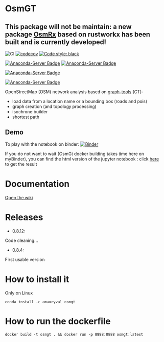 OsmGT
====

## This package will not be maintain: a new package [OsmRx](https://github.com/amauryval/OsmRx) based on rustworkx has been built and is currently developed!

![CI](https://github.com/amauryval/osmgt/workflows/CI/badge.svg?branch=master)
[![codecov](https://codecov.io/gh/amauryval/osmgt/branch/master/graph/badge.svg)](https://codecov.io/gh/amauryval/osmgt)
[![Code style: black](https://img.shields.io/badge/code%20style-black-000000.svg)](https://github.com/ambv/black)

[![Anaconda-Server Badge](https://anaconda.org/amauryval/osmgt/badges/version.svg)](https://anaconda.org/amauryval/osmgt)
[![Anaconda-Server Badge](https://anaconda.org/amauryval/osmgt/badges/latest_release_date.svg)](https://anaconda.org/amauryval/osmgt)

[![Anaconda-Server Badge](https://anaconda.org/amauryval/osmgt/badges/platforms.svg)](https://anaconda.org/amauryval/osmgt)

[![Anaconda-Server Badge](https://anaconda.org/amauryval/osmgt/badges/installer/conda.svg)](https://conda.anaconda.org/amauryval)


OpenStreetMap (OSM) network analysis based on [graph-tools](https://graph-tool.skewed.de/) (GT): 
* load data from a location name or a bounding box (roads and pois)
* graph creation (and topology processing)
* isochrone builder
* shortest path 


## Demo

To play with the notebook on binder: [![Binder](https://mybinder.org/badge_logo.svg)](https://mybinder.org/v2/gh/amauryval/osmgt/master?filepath=example.ipynb)

If you do not want to wait (OsmGt docker building takes time here on myBinder), you can find the html version of the jupyter notebook : click [here](https://amauryval.github.io/osmgt/) to get the result


# Documentation

[Open the wiki](https://github.com/amauryval/osmgt/wiki/OsmGT-Wiki)

# Releases

- 0.8.12:

Code cleaning...


- 0.8.4:

First usable version


# How to install it 

Only on Linux

```
conda install -c amauryval osmgt
```

# How to run the dockerfile 
```
docker build -t osmgt . && docker run -p 8888:8888 osmgt:latest
```
